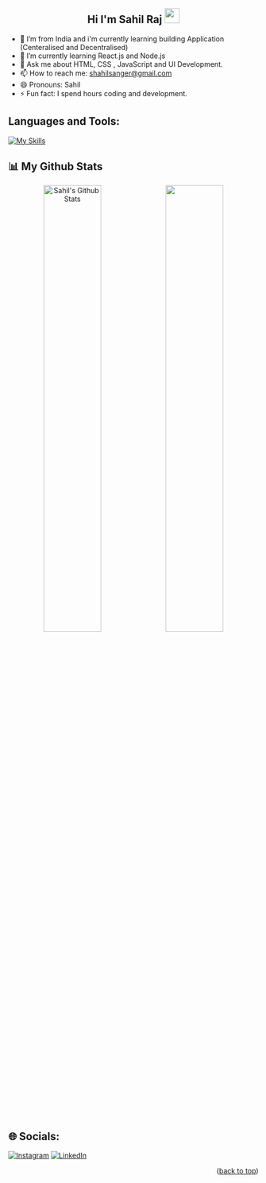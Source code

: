 ## <h2 align="center"> Hi I'm Sahil Raj <img src="https://github.com/OleanjiKingCode/faize700/blob/master/Hi.gif" width="30" height="30"> </h2>

- 🔭 I’m from India and i'm currently learning building Application (Centeralised and Decentralised)
- 🌱 I’m currently learning React.js and Node.js
- 💬 Ask me about HTML, CSS , JavaScript and UI Development.
- 📫 How to reach me: shahilsanger@gmail.com
- 😄 Pronouns: Sahil
- ⚡ Fun fact: I spend hours coding and development.

<h2 align="left">Languages and Tools:</h2>

[![My Skills](https://skillicons.dev/icons?i=html,css,js,next,vscode,bootstrap,github,solidity,react,tailwind,ts,mongodb,vercel)](https://skillicons.dev)

## 📊 My Github Stats

<p align="center">
<a  href="https://github.com/sahilsanger1"><img alt="Sahil's Github Stats" src="https://github-readme-stats.vercel.app/api?username=sahilsanger1&show_icons=true&count_private=true&theme=react&hide_border=true&bg_color=0D1117" width="48%" /></a> 
<a  href="http://www.github.com/sahilsanger1"><img src="https://github-readme-streak-stats.herokuapp.com/?user=sahilsanger1&stroke=ffffff&background=0D1117&ring=5BCDEC&fire=5BCDEC&currStreakNum=ffffff&currStreakLabel=5BCDEC&sideNums=ffffff&sideLabels=ffffff&dates=ffffff&hide_border=true" width="48%"/></a>

  </p>

## 🌐 Socials:

[![Instagram](https://img.shields.io/badge/Instagram-%23E4405F.svg?logo=Instagram&logoColor=white)](https://www.instagram.com/shahilstagram/) [![LinkedIn](https://img.shields.io/badge/LinkedIn-%230077B5.svg?logo=linkedin&logoColor=white)](https://www.linkedin.com/in/sahil-raj1)

<p align="right">(<a href="#top">back to top</a>)</p>
